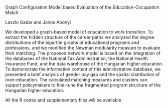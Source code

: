 
Graph Configuration Model based Evaluation of the Education-Occupation Match

Laszlo Gadar and Janos Abonyi


We developed a graph-based model of education to work transition. To extract the
hidden structure of the career paths we analyzed the degree distributions of the
bipartite graphs of educational programs and professions, and we modified the Newman
modularity measure to evaluate their matching. The proposed network model is based
on the integration of the databases of the National Tax Administration, the National
Health Insurance Fund, and the data warehouse of the Hungarian higher education. To
demonstrate the information content of this administrative database, we presented a
brief analysis of gender pay gap and the spatial distribution of over-education. The
calculated matching measures and clusters can support policymakers to fine-tune the
fragmented program structure of the Hungarian higher education.


All the R codes and supplementary files will be avaliable 
